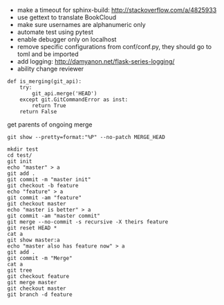   - make a timeout for sphinx-build: http://stackoverflow.com/a/4825933
  - use gettext to translate BookCloud
  - make sure usernames are alphanumeric only
  - automate test using pytest
  - enable debugger only on localhost
  - remove specific configurations from conf/conf.py, they should go to toml and be imported
  - add logging: http://damyanon.net/flask-series-logging/
  - ability change reviewer

```
def is_merging(git_api):
    try:
        git_api.merge('HEAD')
    except git.GitCommandError as inst:
        return True
    return False
```

get parents of ongoing merge
```
git show --pretty=format:"%P" --no-patch MERGE_HEAD
```


```
mkdir test
cd test/
git init
echo "master" > a
git add .
git commit -m "master init"
git checkout -b feature
echo "feature" > a
git commit -am "feature"
git checkout master
echo "master is better" > a
git commit -am "master commit"
git merge --no-commit -s recursive -X theirs feature
git reset HEAD *
cat a
git show master:a
echo "master also has feature now" > a
git add .
git commit -m "Merge"
cat a
git tree
git checkout feature
git merge master
git checkout master
git branch -d feature
```
